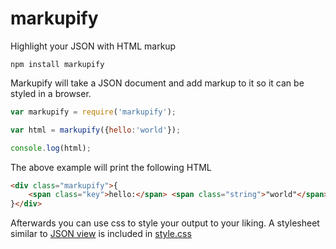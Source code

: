 # markupify

Highlight your JSON with HTML markup

	npm install markupify

Markupify will take a JSON document and add markup to it so it can be styled in a browser.

``` js
var markupify = require('markupify');

var html = markupify({hello:'world'});

console.log(html);
```

The above example will print the following HTML

``` html
<div class="markupify">{
	<span class="key">hello:</span> <span class="string">"world"</span>
}</div>
```

Afterwards you can use css to style your output to your liking.
A stylesheet similar to [JSON view](https://chrome.google.com/webstore/detail/jsonview/chklaanhfefbnpoihckbnefhakgolnmc) is included in [style.css](https://github.com/mafintosh/markupify/blob/master/style.css)